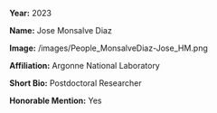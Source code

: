 **Year:** 2023

**Name:** Jose Monsalve Diaz

**Image:** /images/People_MonsalveDiaz-Jose_HM.png

**Affiliation:** Argonne National Laboratory

**Short Bio:** Postdoctoral Researcher

**Honorable Mention:** Yes

